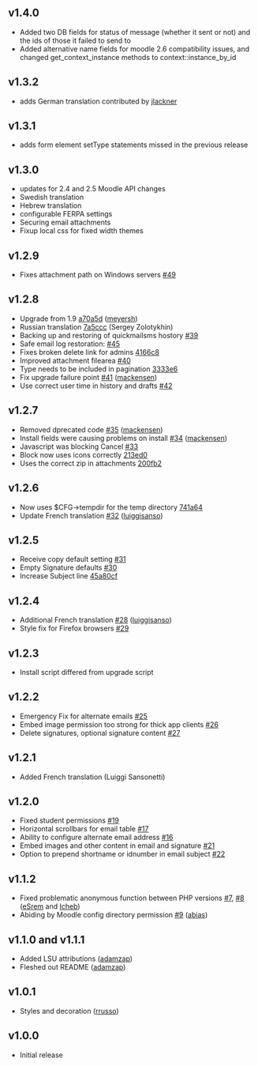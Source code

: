 ## v1.4.0
- Added two DB fields for status of message (whether it sent or not) and the ids of those it failed to send to
- Added alternative name fields for moodle 2.6 compatibility issues, and changed get_context_instance methods to context::instance_by_id

## v1.3.2

- adds German translation contributed by [jlackner](https://github.com/lsuits/quickmailsms/issues/86)

## v1.3.1

- adds form element setType statements missed in the previous release

## v1.3.0

- updates for 2.4 and 2.5 Moodle API changes
- Swedish translation
- Hebrew translation
- configurable FERPA settings
- Securing email attachments
- Fixup local css for fixed width themes


## v1.2.9

- Fixes attachment path on Windows servers [#49][49]

[49]: https://github.com/lsuits/quickmailsms/issues/49

## v1.2.8

- Upgrade from 1.9 [a70a5d][a70a5d] ([meyersh][meyersh])
- Russian translation [7a5ccc][7a5ccc] (Sergey Zolotykhin)
- Backing up and restoring of quickmailsms hostory [#39][39]
- Safe email log restoration: [#45][45]
- Fixes broken delete link for admins [4166c8][4166c8]
- Improved attachment filearea [#40][40]
- Type needs to be included in pagination [3333e6][3333e6]
- Fix upgrade failure point [#41][41] ([mackensen][mackensen])
- Use correct user time in history and drafts [#42][42]

[meyersh]: https://github.com/meyersh
[a70a5d]: https://github.com/lsuits/quickmailsms/commit/a70a5da1a2c58237078292e8798493643bb38427
[7a5ccc]: https://github.com/lsuits/quickmailsms/commit/7a5cccdff8a1b9d9db7a0a2c3c8e3055a8519e75
[4166c8]: https://github.com/lsuits/quickmailsms/commit/4166c828d531e4ef2538fbae2f156c49bb627cdb
[3333e6]: https://github.com/lsuits/quickmailsms/commit/3333e643606947254b5cb1cdf5beeb33b7ea1bb7
[40]: https://github.com/lsuits/quickmailsms/issues/40
[41]: https://github.com/lsuits/quickmailsms/pull/41
[42]: https://github.com/lsuits/quickmailsms/issues/42
[39]: https://github.com/lsuits/quickmailsms/pull/39
[45]: https://github.com/lsuits/quickmailsms/issues/45

## v1.2.7

- Removed dprecated code [#35][35] ([mackensen][mackensen])
- Install fields were causing problems on install [#34][34] ([mackensen][mackensen])
- Javascript was blocking Cancel [#33][33]
- Block now uses icons correctly [213ed0][213ed0]
- Uses the correct zip in attachments [200fb2][200fb2]

[mackensen]: https://github.com/mackensen
[213ed0]: https://github.com/lsuits/quickmailsms/commit/213ed09b58a065608d81df83005dccd4f8b6714d
[200fb2]: https://github.com/lsuits/quickmailsms/commit/200fb2e07d01c052a398c799d11607eed3f5ac64
[33]: https://github.com/lsuits/quickmailsms/issues/33
[34]: https://github.com/lsuits/quickmailsms/issues/34
[35]: https://github.com/lsuits/quickmailsms/issues/35

## v1.2.6

- Now uses $CFG->tempdir for the temp directory [741a64][741a64]
- Update French translation [#32][32] ([luiggisanso][luiggisanso])

[741a64]: https://github.com/lsuits/quickmailsms/commit/741a64546344ba1fb639df251f15a8fc2b0c34b4
[32]: https://github.com/lsuits/quickmailsms/pull/32

## v1.2.5

- Receive copy default setting [#31][31]
- Empty Signature defaults [#30][30]
- Increase Subject line [45a80cf][45a80cf]

[31]: https://github.com/lsuits/quickmailsms/issues/31
[30]: https://github.com/lsuits/quickmailsms/issues/30
[45a80cf]: https://github.com/lsuits/quickmailsms/commit/45a80cff9ee0f565fe2bd93ea720bbd0ef5897b8

## v1.2.4

- Additional French translation [#28][28] ([luiggisanso][luiggisanso])
- Style fix for Firefox browsers [#29][29]

[28]: https://github.com/lsuits/quickmailsms/pull/28
[29]: https://github.com/lsuits/quickmailsms/issues/29
[luiggisanso]: https://github.com/luiggisanso

## v1.2.3

- Install script differed from upgrade script

## v1.2.2

- Emergency Fix for alternate emails [#25][25]
- Embed image permission too strong for thick app clients [#26][26]
- Delete signatures, optional signature content [#27][27]

[25]: https://github.com/lsuits/quickmailsms/issues/25
[26]: https://github.com/lsuits/quickmailsms/issues/26
[27]: https://github.com/lsuits/quickmailsms/issues/27

## v1.2.1

- Added French translation (Luiggi Sansonetti)

## v1.2.0

- Fixed student permissions [#19][19]
- Horizontal scrollbars for email table [#17][17]
- Ability to configure alternate email address [#16][16]
- Embed images and other content in email and signature [#21][21]
- Option to prepend shortname or idnumber in email subject [#22][22]

[22]: https://github.com/lsuits/quickmailsms/pull/22
[21]: https://github.com/lsuits/quickmailsms/pull/21
[16]: https://github.com/lsuits/quickmailsms/pull/16
[19]: https://github.com/lsuits/quickmailsms/pull/19
[17]: https://github.com/lsuits/quickmailsms/pull/17

## v1.1.2

- Fixed problematic anonymous function between PHP versions [#7][7], [#8][8] ([eSrem][eSrem] and [Icheb][Icheb])
- Abiding by Moodle config directory permission [#9][9] ([abias][abias])

[7]: https://github.com/lsuits/quickmailsms/issues/7
[8]: https://github.com/lsuits/quickmailsms/issues/8
[9]: https://github.com/lsuits/quickmailsms/issues/9

[eSrem]: https://github.com/eSrem
[Icheb]: https://github.com/Icheb
[abias]: https://github.com/abias

## v1.1.0 and v1.1.1

- Added LSU attributions ([adamzap][adamzap])
- Fleshed out README ([adamzap][adamzap])

[adamzap]: https://github.com/adamzap

## v1.0.1

- Styles and decoration ([rrusso][rrusso])

[rrusso]: https://github.com/rrusso

## v1.0.0

- Initial release
